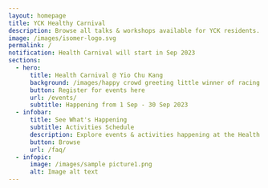```yaml
---
layout: homepage
title: YCK Healthy Carnival
description: Browse all talks & workshops available for YCK residents.
image: /images/isomer-logo.svg
permalink: /
notification: Health Carnival will start in Sep 2023
sections:
  - hero:
      title: Health Carnival @ Yio Chu Kang
      background: /images/happy crowd greeting little winner of racing.jpg
      button: Register for events here
      url: /events/
      subtitle: Happening from 1 Sep - 30 Sep 2023
  - infobar:
      title: See What's Happening
      subtitle: Activities Schedule
      description: Explore events & activities happening at the Health Carnival in YCK
      button: Browse
      url: /faq/
  - infopic:
      image: /images/sample picture1.png
      alt: Image alt text
---
```

